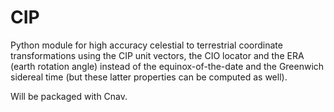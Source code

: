 # CIP
Python module for high accuracy celestial to terrestrial coordinate transformations using the CIP unit vectors, the CIO locator and the ERA (earth rotation angle) instead of the equinox-of-the-date and the Greenwich sidereal time (but these latter properties can be computed as well).

Will be packaged with Cnav.
